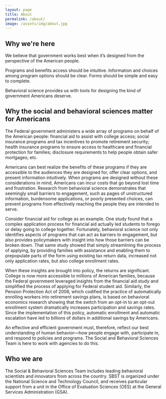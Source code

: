 ```yaml
---
layout: page
title: About
permalink: /about/
image: /assets/img/about.jpg
---
```


## Why we're here

We believe that government works best when it’s designed from the perspective of the American people.

Programs and benefits access should be intuitive. Information and choices among program options should be clear. Forms should be simple and easy to complete.

Behavioral science provides us with tools for designing the kind of government Americans deserve.

## Why the social and behavioral sciences matter for Americans

The Federal government administers a wide array of programs on behalf of the American people: financial aid to assist with college access; social insurance programs and tax incentives to promote retirement security; health insurance programs to ensure access to healthcare and financial protection for families; disclosure requirements to help people obtain safer mortgages; etc.

Americans can best realize the benefits of these programs if they are accessible to the audiences they are designed for, offer clear options, and present information intuitively. When programs are designed without these considerations in mind, Americans can incur costs that go beyond lost time and frustration. Research from behavioral science demonstrates that seemingly small barriers to engagement, such as pages of unstructured information, burdensome applications, or poorly presented choices, can prevent programs from effectively reaching the people they are intended to serve.

Consider financial aid for college as an example. One study found that a complex application process for financial aid actually led students to forego or delay going to college together. Fortunately, behavioral science not only identifies aspects of programs that can act as barriers to engagement, but also provides policymakers with insight into how those barriers can be broken down. That same study showed that simply streamlining the process of applying, by providing families with assistance and enabling them to prepopulate parts of the form using existing tax return data, increased not only application rates, but also college enrollment rates.

When these insights are brought into policy, the returns are significant. College is now more accessible to millions of American families, because the Federal government leveraged insights from the financial aid study and simplified the process of applying for Federal student aid.  Similarly, the Pension Protection Act of 2006, which codified the practice of automatically enrolling workers into retirement savings plans, is based on behavioral economics research showing that the switch from an opt-in to an opt-out enrollment system dramatically increases participation and savings rates.  Since the implementation of this policy, automatic enrollment and automatic escalation have led to billions of dollars in additional savings by Americans.

An effective and efficient government must, therefore, reflect our best understanding of human behavior—how people engage with, participate in, and respond to policies and programs. The Social and Behavioral Sciences Team is here to work with agencies to do this.

## Who we are

The Social & Behavioral Sciences Team includes leading behavioral scientists and innovators from across the country. SBST is organized under the National Science and Technology Council, and receives particular support from a unit in the Office of Evaluation Sciences (OES) at the General Services Administration (GSA).
